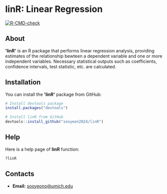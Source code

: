 # linR: Linear Regression 

<!-- badges: start -->

[![R-CMD-check](https://github.com/sooyeon2024/BIOS625_HW03/actions/workflows/R-CMD-check.yaml/badge.svg)](https://github.com/sooyeon2024/BIOS625_HW03/actions/workflows/R-CMD-check.yaml)
<!-- badges: end -->

## About

**'linR'** is an R package that performs linear regression analysis, providing estimates of the relationship bewteen a dependent variable and one or more independent variables. Necessary statistical outputs such as coefficients, confidence intervals, test statistic, etc. are calculated. 

## Installation

You can install the **'linR'** package from GitHub:

```r
# Install devtools package
install.packages("devtools")

# Install linR from GitHub
devtools::install_github("sooyeon2024/linR")
```

## Help

Here is a help page of **linR** function:

```r
?linR
```

## Contacts

- **Email:** sooyeono@umich.edu
